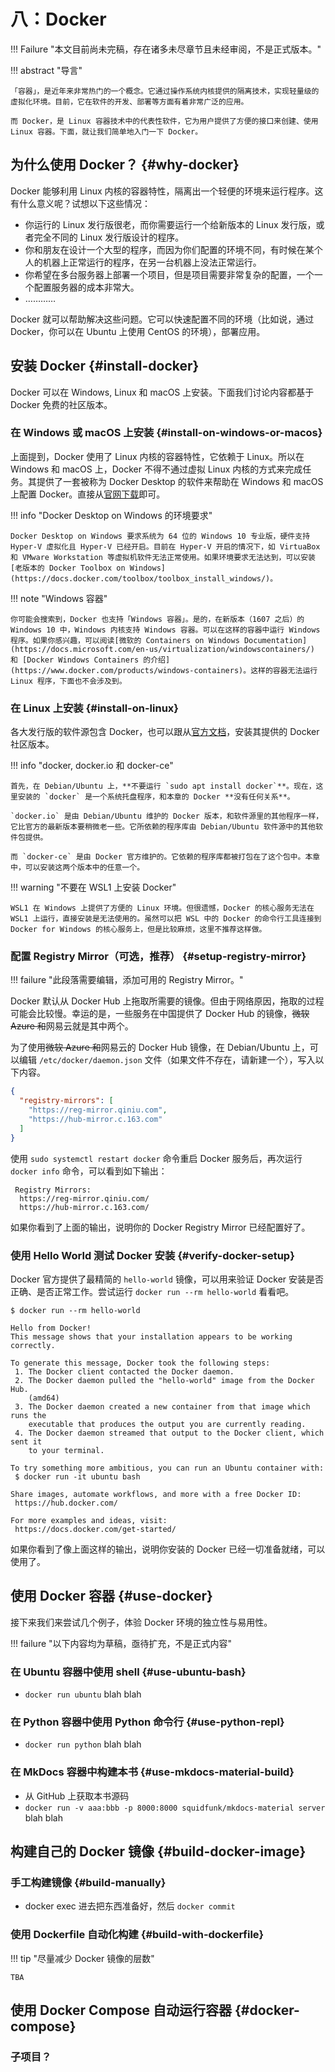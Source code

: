 # 八：Docker

!!! Failure "本文目前尚未完稿，存在诸多未尽章节且未经审阅，不是正式版本。"

!!! abstract "导言"

    「容器」，是近年来非常热门的一个概念。它通过操作系统内核提供的隔离技术，实现轻量级的虚拟化环境。目前，它在软件的开发、部署等方面有着非常广泛的应用。

    而 Docker，是 Linux 容器技术中的代表性软件，它为用户提供了方便的接口来创建、使用 Linux 容器。下面，就让我们简单地入门一下 Docker。

## 为什么使用 Docker？ {#why-docker}

Docker 能够利用 Linux 内核的容器特性，隔离出一个轻便的环境来运行程序。这有什么意义呢？试想以下这些情况：

- 你运行的 Linux 发行版很老，而你需要运行一个给新版本的 Linux 发行版，或者完全不同的 Linux 发行版设计的程序。
- 你和朋友在设计一个大型的程序，而因为你们配置的环境不同，有时候在某个人的机器上正常运行的程序，在另一台机器上没法正常运行。
- 你希望在多台服务器上部署一个项目，但是项目需要非常复杂的配置，一个一个配置服务器的成本非常大。
- …………

Docker 就可以帮助解决这些问题。它可以快速配置不同的环境（比如说，通过 Docker，你可以在 Ubuntu 上使用 CentOS 的环境），部署应用。

## 安装 Docker {#install-docker}

Docker 可以在 Windows, Linux 和 macOS 上安装。下面我们讨论内容都基于 Docker 免费的社区版本。

### 在 Windows 或 macOS 上安装 {#install-on-windows-or-macos}

上面提到，Docker 使用了 Linux 内核的容器特性，它依赖于 Linux。所以在 Windows 和 macOS 上，Docker 不得不通过虚拟 Linux 内核的方式来完成任务。其提供了一套被称为 Docker Desktop 的软件来帮助在 Windows 和 macOS 上配置 Docker。直接从[官网下载](https://www.docker.com/products/docker-desktop)即可。

!!! info "Docker Desktop on Windows 的环境要求"

    Docker Desktop on Windows 要求系统为 64 位的 Windows 10 专业版，硬件支持 Hyper-V 虚拟化且 Hyper-V 已经开启。目前在 Hyper-V 开启的情况下，如 VirtuaBox 和 VMware Workstation 等虚拟机软件无法正常使用。如果环境要求无法达到，可以安装[老版本的 Docker Toolbox on Windows](https://docs.docker.com/toolbox/toolbox_install_windows/)。

!!! note "Windows 容器"

    你可能会搜索到，Docker 也支持「Windows 容器」。是的，在新版本（1607 之后）的 Windows 10 中，Windows 内核支持 Windows 容器。可以在这样的容器中运行 Windows 程序。如果你感兴趣，可以阅读[微软的 Containers on Windows Documentation](https://docs.microsoft.com/en-us/virtualization/windowscontainers/) 和 [Docker Windows Containers 的介绍](https://www.docker.com/products/windows-containers)。这样的容器无法运行 Linux 程序，下面也不会涉及到。

### 在 Linux 上安装 {#install-on-linux}

各大发行版的软件源包含 Docker，也可以跟从[官方文档](https://docs.docker.com/install/linux/docker-ce/debian/)，安装其提供的 Docker 社区版本。

!!! info "docker, docker.io 和 docker-ce"

    首先，在 Debian/Ubuntu 上，**不要运行 `sudo apt install docker`**。现在，这里安装的 `docker` 是一个系统托盘程序，和本章的 Docker **没有任何关系**。

    `docker.io` 是由 Debian/Ubuntu 维护的 Docker 版本，和软件源里的其他程序一样，它比官方的最新版本要稍微老一些。它所依赖的程序库由 Debian/Ubuntu 软件源中的其他软件包提供。

    而 `docker-ce` 是由 Docker 官方维护的。它依赖的程序库都被打包在了这个包中。本章中，可以安装这两个版本中的任意一个。

!!! warning "不要在 WSL1 上安装 Docker"

    WSL1 在 Windows 上提供了方便的 Linux 环境。但很遗憾，Docker 的核心服务无法在 WSL1 上运行，直接安装是无法使用的。虽然可以把 WSL 中的 Docker 的命令行工具连接到 Docker for Windows 的核心服务上，但是比较麻烦，这里不推荐这样做。

### 配置 Registry Mirror（可选，推荐） {#setup-registry-mirror}

!!! failure "此段落需要编辑，添加可用的 Registry Mirror。"

Docker 默认从 Docker Hub 上拖取所需要的镜像。但由于网络原因，拖取的过程可能会比较慢。幸运的是，一些服务在中国提供了 Docker Hub 的镜像，<s>微软 Azure 和</s>网易云就是其中两个。

为了使用<s>微软 Azure 和</s>网易云的 Docker Hub 镜像，在 Debian/Ubuntu 上，可以编辑 `/etc/docker/daemon.json` 文件（如果文件不存在，请新建一个），写入以下内容。

```json
{
  "registry-mirrors": [
    "https://reg-mirror.qiniu.com",
    "https://hub-mirror.c.163.com"
  ]
}

```

使用 `sudo systemctl restart docker` 命令重启 Docker 服务后，再次运行 `docker info` 命令，可以看到如下输出：

```text
 Registry Mirrors:
  https://reg-mirror.qiniu.com/
  https://hub-mirror.c.163.com/
```

如果你看到了上面的输出，说明你的 Docker Registry Mirror 已经配置好了。

### 使用 Hello World 测试 Docker 安装 {#verify-docker-setup}

Docker 官方提供了最精简的 `hello-world` 镜像，可以用来验证 Docker 安装是否正确、是否正常工作。尝试运行 `docker run --rm hello-world` 看看吧。

```text
$ docker run --rm hello-world

Hello from Docker!
This message shows that your installation appears to be working correctly.

To generate this message, Docker took the following steps:
 1. The Docker client contacted the Docker daemon.
 2. The Docker daemon pulled the "hello-world" image from the Docker Hub.
    (amd64)
 3. The Docker daemon created a new container from that image which runs the
    executable that produces the output you are currently reading.
 4. The Docker daemon streamed that output to the Docker client, which sent it
    to your terminal.

To try something more ambitious, you can run an Ubuntu container with:
 $ docker run -it ubuntu bash

Share images, automate workflows, and more with a free Docker ID:
 https://hub.docker.com/

For more examples and ideas, visit:
 https://docs.docker.com/get-started/
```

如果你看到了像上面这样的输出，说明你安装的 Docker 已经一切准备就绪，可以使用了。

## 使用 Docker 容器 {#use-docker}

接下来我们来尝试几个例子，体验 Docker 环境的独立性与易用性。

!!! failure "以下内容均为草稿，亟待扩充，不是正式内容"

### 在 Ubuntu 容器中使用 shell {#use-ubuntu-bash}

- `docker run ubuntu` blah blah

### 在 Python 容器中使用 Python 命令行 {#use-python-repl}

- `docker run python` blah blah

### 在 MkDocs 容器中构建本书 {#use-mkdocs-material-build}

- 从 GitHub 上获取本书源码
- `docker run -v aaa:bbb -p 8000:8000 squidfunk/mkdocs-material server` blah blah

## 构建自己的 Docker 镜像 {#build-docker-image}

### 手工构建镜像 {#build-manually}

- docker exec 进去把东西准备好，然后 `docker commit`

### 使用 Dockerfile 自动化构建 {#build-with-dockerfile}

!!! tip "尽量减少 Docker 镜像的层数"

    TBA

## 使用 Docker Compose 自动运行容器 {#docker-compose}

### 子项目？
